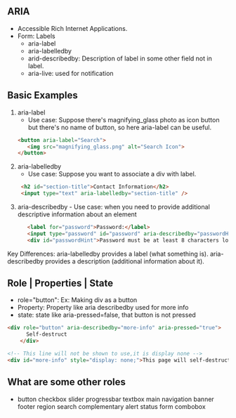 ## ARIA
- Accessible Rich Internet Applications.
- Form: Labels
  - aria-label
  - aria-labelledby
  - arid-describedby: Description of label in some other field not in label.
  - aria-live: used for notification

## Basic Examples
  1. aria-label
       - Use case: Suppose there's magnifying_glass photo as icon button but there's no name of button,
         so here aria-label can be useful.
       ```HTML
       <button aria-label="Search">
          <img src="magnifying_glass.png" alt="Search Icon">
       </button>
       ```
  2. aria-labelledby
       - Use case: Suppose you want to associate a div with label.
       ``` HTML
        <h2 id="section-title">Contact Information</h2>
        <input type="text" aria-labelledby="section-title" />
       ```
  3. aria-describedby
         - Use case: when you need to provide additional descriptive information about an element
       ``` HTML
          <label for="password">Password:</label>
          <input type="password" id="password" aria-describedby="passwordHint">
          <div id="passwordHint">Password must be at least 8 characters long and contain a mix of letters, numbers, and special characters.</div>

       ```
Key Differences:
aria-labelledby provides a label (what something is).
aria-describedby provides a description (additional information about it).

## Role | Properties | State
- role="button": Ex: Making div as a button
- Property: Property like aria describedby used for more info
- state: state like aria-pressed=false, that button is not pressed

```HTML
<div role="button" aria-describedby="more-info" aria-pressed="true">
      Self-destruct
    </div>

<!-- This line will not be shown to use,it is display none -->
<div id="more-info" style="display: none;">This page will self-destruct in 10 seconds.</div>
```

## What are some other roles
- button checkbox slider progressbar textbox main navigation banner footer region search complementary alert status form combobox

